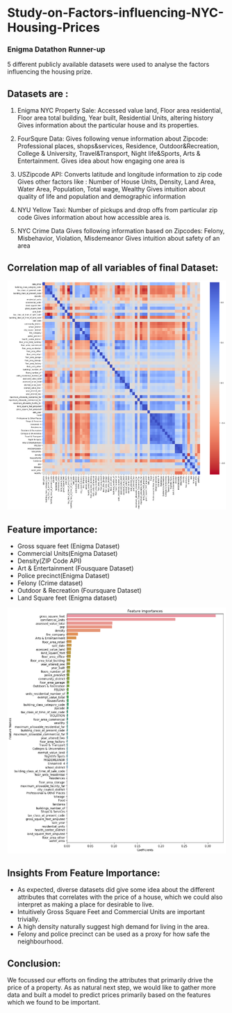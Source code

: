 # Study-on-Factors-influencing-NYC-Housing-Prices
### Enigma Datathon Runner-up
5 different publicly available datasets were used to analyse the factors influencing the housing prize.
## Datasets are :
1) Enigma NYC Property Sale:
Accessed value land, Floor area residential, Floor area total building, Year built, Residential Units, altering history
Gives information about  the particular house and its properties.

2) FourSqure Data: 
Gives following venue information about Zipcode: Professional places, shops&services, Residence, Outdoor&Recreation, College & University, Travel&Transport, Night life&Sports, Arts & Entertainment.
Gives idea about how engaging one area is

3) USZipcode API:
Converts latitude and longitude information to zip code
Gives other factors like : Number of House Units, Density, Land Area, Water Area, Population, Total wage, Wealthy
Gives intuition about quality of life and population and demographic information

4) NYU Yellow Taxi:
Number of pickups and drop offs from particular zip code
Gives information about how accessible area is.

5) NYC Crime Data
Gives following information based on Zipcodes: Felony, Misbehavior, Violation, Misdemeanor 
Gives intuition about safety of an area

## Correlation map of all variables of final Dataset:

![Alt text](download-1.png?raw=true "Title")


## Feature importance:
- Gross square feet (Enigma Dataset)
- Commercial Units(Enigma Dataset)
- Density(ZIP Code API)
- Art & Entertainment (Fousquare Dataset)
- Police precinct(Enigma Dataset)
- Felony (Crime dataset)
- Outdoor & Recreation (Foursquare Dataset)
- Land Square feet (Enigma dataset)

![Alt text](imp.png?raw=true "Title")

## Insights From Feature Importance:

- As expected, diverse datasets did give some idea about the different attributes that correlates with the price of a house, which we could also interpret as making a place for desirable to live. 
- Intuitively Gross Square Feet and Commercial Units are important trivially. 
- A high density naturally suggest high demand for living in the area. 
- Felony and police precinct can be used as a proxy for how safe the neighbourhood. 

## Conclusion:

We focussed our efforts on finding the attributes that primarily drive the price of a property. As as natural next step, we would like to gather more data and built a model to predict prices primarily based on the features which we found to be important.
